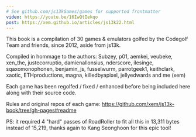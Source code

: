 ```yaml
---
# See github.com/js13kGames/games for supported frontmatter
video: https://youtu.be/16IwQtIekqo
post: https://xem.github.io/articles/js13k22.html
---
```

This book is a compilation of 30 games & emulators golfed by the Codegolf Team and friends, since 2012, aside from js13k.

Compiled in hommage to the authors: Subzey, p01, aemkei, veubeke, xen_the, justecorruptio, damienallonsius, nderscore, ilesinge, sqaxomonophonen, benjamin_js, fusselwurm, parrotgeek1, keithclark, xaotic, ETHproductions, magna, killedbyapixel, jellyedwards and me (xem)

Each game has been regolfed / fixed / enhanced before being included here along with their source code.

Rules and original repos of each game: <https://github.com/xem/js13k-book/tree/gh-pages#readme>

PS: it required 4 "hard" passes of RoadRoller to fit all this in 13,311 bytes instead of 15,219, thanks again to Kang Seonghoon for this epic tool!